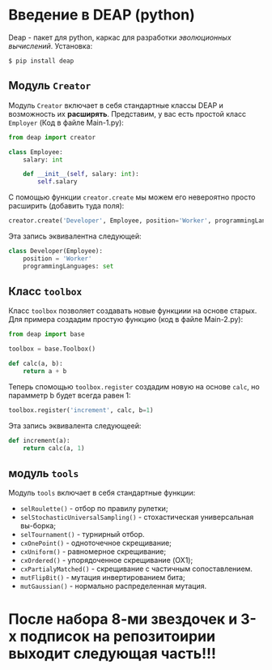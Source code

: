 
# Введение в DEAP (python)

Deap - пакет для python, каркас для разработки _эволюционных вычислений_. Установка:

`$ pip install deap`

## Модуль `Creator`

Модуль `Creator` включает в себя стандартные классы DEAP и возможность их **расширять**. Представим, у вас есть простой класс `Employer` (Код в файле Main-1.py):

```python
from deap import creator

class Employee:
    salary: int

    def __init__(self, salary: int):
        self.salary
```

С помощью функции `creator.create` мы можем его невероятно просто расширить (добавить туда поля):

```python
creator.create('Developer', Employee, position='Worker', programmingLanguages=set)
```

Эта запись эквивалентна следующей:

```python
class Developer(Employee):
    position = 'Worker'
    programmingLanguages: set
```

## Класс `toolbox`

Класс `toolbox` позволяет создавать новые функциии на основе старых. Для примера создадим простую функцию (код в файле Main-2.py):

```python
from deap import base

toolbox = base.Toolbox()

def calc(a, b):
    return a + b
```

Теперь спомощью `toolbox.register` создадим новую на основе `calc`, но парамметр b будет всегда равен 1:

```python
toolbox.register('increment', calc, b=1)
```

Эта запись эквивалента следующеей:

```python
def increment(a):
    return calc(a, 1)
```

## модуль `tools`

Модуль `tools` включает в себя стандартные функции:

- `selRoulette()` - отбор по правилу рулетки;
- `selStochasticUniversalSampling()` - стохастическая универсальная вы-борка;
- `selTournament()` - турнирный отбор.
- `cxOnePoint()` - одноточечное скрещивание;
- `cxUniform()` - равномерное скрещивание;
- `cxOrdered()` - упорядоченное скрещивание (OX1);
- `cxPartialyMatched()` - скрещивание с частичным сопоставлением.
- `mutFlipBit()` - мутация инвертированием бита;
- `mutGaussian()` - нормально распределенная мутация.

# После набора 8-ми звездочек и 3-х подписок на репозитоирии выходит следующая часть!!!